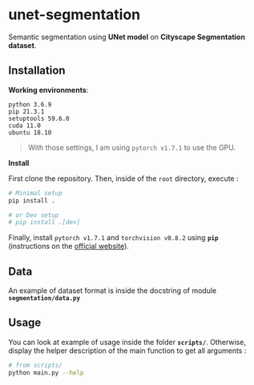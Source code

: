 # unet-segmentation

Semantic segmentation using **UNet model** on **Cityscape Segmentation dataset**.

## Installation
**Working environments**:
```
python 3.6.9
pip 21.3.1
setuptools 59.6.0
cuda 11.0
ubuntu 18.10
```
>With those settings, I am using `pytorch v1.7.1` to use the GPU.

**Install**

First clone the repository. Then, inside of the `root` directory, execute :
```bash
# Minimal setup
pip install .

# or Dev setup
# pip install .[dev]
```

Finally, install `pytorch v1.7.1` and `torchvision v0.8.2` using **`pip`** (instructions on the [official website](https://pytorch.org/get-started/previous-versions/)).

## Data
An example of dataset format is inside the docstring of module **`segmentation/data.py`**

## Usage
You can look at example of usage inside the folder **`scripts/`**.
Otherwise, display the helper description of the main function to get all arguments :
```bash
# from scripts/
python main.py --help
```